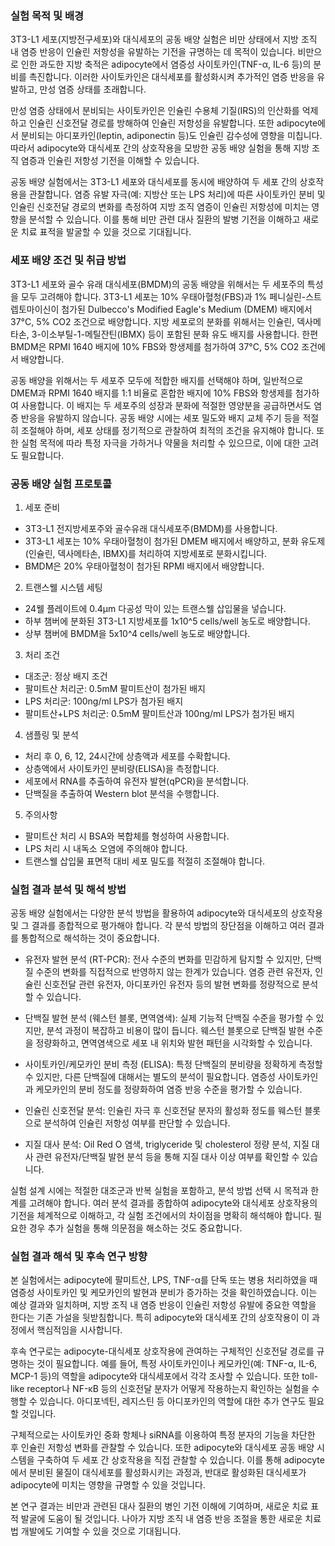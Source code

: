 ### 실험 목적 및 배경

3T3-L1 세포(지방전구세포)와 대식세포의 공동 배양 실험은 비만 상태에서 지방 조직 내 염증 반응이 인슐린 저항성을 유발하는 기전을 규명하는 데 목적이 있습니다. 비만으로 인한 과도한 지방 축적은 adipocyte에서 염증성 사이토카인(TNF-α, IL-6 등)의 분비를 촉진합니다. 이러한 사이토카인은 대식세포를 활성화시켜 추가적인 염증 반응을 유발하고, 만성 염증 상태를 초래합니다.

만성 염증 상태에서 분비되는 사이토카인은 인슐린 수용체 기질(IRS)의 인산화를 억제하고 인슐린 신호전달 경로를 방해하여 인슐린 저항성을 유발합니다. 또한 adipocyte에서 분비되는 아디포카인(leptin, adiponectin 등)도 인슐린 감수성에 영향을 미칩니다. 따라서 adipocyte와 대식세포 간의 상호작용을 모방한 공동 배양 실험을 통해 지방 조직 염증과 인슐린 저항성 기전을 이해할 수 있습니다.

공동 배양 실험에서는 3T3-L1 세포와 대식세포를 동시에 배양하여 두 세포 간의 상호작용을 관찰합니다. 염증 유발 자극(예: 지방산 또는 LPS 처리)에 따른 사이토카인 분비 및 인슐린 신호전달 경로의 변화를 측정하여 지방 조직 염증이 인슐린 저항성에 미치는 영향을 분석할 수 있습니다. 이를 통해 비만 관련 대사 질환의 발병 기전을 이해하고 새로운 치료 표적을 발굴할 수 있을 것으로 기대됩니다.


### 세포 배양 조건 및 취급 방법

3T3-L1 세포와 골수 유래 대식세포(BMDM)의 공동 배양을 위해서는 두 세포주의 특성을 모두 고려해야 합니다. 3T3-L1 세포는 10% 우태아혈청(FBS)과 1% 페니실린-스트렙토마이신이 첨가된 Dulbecco's Modified Eagle's Medium (DMEM) 배지에서 37°C, 5% CO2 조건으로 배양합니다. 지방 세포로의 분화를 위해서는 인슐린, 덱사메타손, 3-이소부틸-1-메틸잔틴(IBMX) 등이 포함된 분화 유도 배지를 사용합니다. 한편 BMDM은 RPMI 1640 배지에 10% FBS와 항생제를 첨가하여 37°C, 5% CO2 조건에서 배양합니다.

공동 배양을 위해서는 두 세포주 모두에 적합한 배지를 선택해야 하며, 일반적으로 DMEM과 RPMI 1640 배지를 1:1 비율로 혼합한 배지에 10% FBS와 항생제를 첨가하여 사용합니다. 이 배지는 두 세포주의 성장과 분화에 적절한 영양분을 공급하면서도 염증 반응을 유발하지 않습니다. 공동 배양 시에는 세포 밀도와 배지 교체 주기 등을 적절히 조절해야 하며, 세포 상태를 정기적으로 관찰하여 최적의 조건을 유지해야 합니다. 또한 실험 목적에 따라 특정 자극을 가하거나 약물을 처리할 수 있으므로, 이에 대한 고려도 필요합니다.


### 공동 배양 실험 프로토콜

1. 세포 준비
- 3T3-L1 전지방세포주와 골수유래 대식세포주(BMDM)를 사용합니다.
- 3T3-L1 세포는 10% 우태아혈청이 첨가된 DMEM 배지에서 배양하고, 분화 유도제(인슐린, 덱사메타손, IBMX)를 처리하여 지방세포로 분화시킵니다.
- BMDM은 20% 우태아혈청이 첨가된 RPMI 배지에서 배양합니다.

2. 트랜스웰 시스템 세팅
- 24웰 플레이트에 0.4μm 다공성 막이 있는 트랜스웰 삽입물을 넣습니다.
- 하부 챔버에 분화된 3T3-L1 지방세포를 1x10^5 cells/well 농도로 배양합니다.
- 상부 챔버에 BMDM을 5x10^4 cells/well 농도로 배양합니다.

3. 처리 조건
- 대조군: 정상 배지 조건
- 팔미트산 처리군: 0.5mM 팔미트산이 첨가된 배지
- LPS 처리군: 100ng/ml LPS가 첨가된 배지
- 팔미트산+LPS 처리군: 0.5mM 팔미트산과 100ng/ml LPS가 첨가된 배지

4. 샘플링 및 분석
- 처리 후 0, 6, 12, 24시간에 상층액과 세포를 수확합니다.
- 상층액에서 사이토카인 분비량(ELISA)을 측정합니다.
- 세포에서 RNA를 추출하여 유전자 발현(qPCR)을 분석합니다.
- 단백질을 추출하여 Western blot 분석을 수행합니다.

5. 주의사항
- 팔미트산 처리 시 BSA와 복합체를 형성하여 사용합니다.
- LPS 처리 시 내독소 오염에 주의해야 합니다.
- 트랜스웰 삽입물 표면적 대비 세포 밀도를 적절히 조절해야 합니다.


### 실험 결과 분석 및 해석 방법

공동 배양 실험에서는 다양한 분석 방법을 활용하여 adipocyte와 대식세포의 상호작용 및 그 결과를 종합적으로 평가해야 합니다. 각 분석 방법의 장단점을 이해하고 여러 결과를 통합적으로 해석하는 것이 중요합니다.

- 유전자 발현 분석 (RT-PCR): 전사 수준의 변화를 민감하게 탐지할 수 있지만, 단백질 수준의 변화를 직접적으로 반영하지 않는 한계가 있습니다. 염증 관련 유전자, 인슐린 신호전달 관련 유전자, 아디포카인 유전자 등의 발현 변화를 정량적으로 분석할 수 있습니다.

- 단백질 발현 분석 (웨스턴 블롯, 면역염색): 실제 기능적 단백질 수준을 평가할 수 있지만, 분석 과정이 복잡하고 비용이 많이 듭니다. 웨스턴 블롯으로 단백질 발현 수준을 정량화하고, 면역염색으로 세포 내 위치와 발현 패턴을 시각화할 수 있습니다.

- 사이토카인/케모카인 분비 측정 (ELISA): 특정 단백질의 분비량을 정확하게 측정할 수 있지만, 다른 단백질에 대해서는 별도의 분석이 필요합니다. 염증성 사이토카인과 케모카인의 분비 정도를 정량화하여 염증 반응 수준을 평가할 수 있습니다.

- 인슐린 신호전달 분석: 인슐린 자극 후 신호전달 분자의 활성화 정도를 웨스턴 블롯으로 분석하여 인슐린 저항성 여부를 판단할 수 있습니다.

- 지질 대사 분석: Oil Red O 염색, triglyceride 및 cholesterol 정량 분석, 지질 대사 관련 유전자/단백질 발현 분석 등을 통해 지질 대사 이상 여부를 확인할 수 있습니다.

실험 설계 시에는 적절한 대조군과 반복 실험을 포함하고, 분석 방법 선택 시 목적과 한계를 고려해야 합니다. 여러 분석 결과를 종합하여 adipocyte와 대식세포 상호작용의 기전을 체계적으로 이해하고, 각 실험 조건에서의 차이점을 명확히 해석해야 합니다. 필요한 경우 추가 실험을 통해 의문점을 해소하는 것도 중요합니다.


### 실험 결과 해석 및 후속 연구 방향

본 실험에서는 adipocyte에 팔미트산, LPS, TNF-α를 단독 또는 병용 처리하였을 때 염증성 사이토카인 및 케모카인의 발현과 분비가 증가하는 것을 확인하였습니다. 이는 예상 결과와 일치하며, 지방 조직 내 염증 반응이 인슐린 저항성 유발에 중요한 역할을 한다는 기존 가설을 뒷받침합니다. 특히 adipocyte와 대식세포 간의 상호작용이 이 과정에서 핵심적임을 시사합니다.

후속 연구로는 adipocyte-대식세포 상호작용에 관여하는 구체적인 신호전달 경로를 규명하는 것이 필요합니다. 예를 들어, 특정 사이토카인이나 케모카인(예: TNF-α, IL-6, MCP-1 등)의 역할을 adipocyte와 대식세포에서 각각 조사할 수 있습니다. 또한 toll-like receptor나 NF-κB 등의 신호전달 분자가 어떻게 작용하는지 확인하는 실험을 수행할 수 있습니다. 아디포넥틴, 레지스틴 등 아디포카인의 역할에 대한 추가 연구도 필요할 것입니다.

구체적으로는 사이토카인 중화 항체나 siRNA를 이용하여 특정 분자의 기능을 차단한 후 인슐린 저항성 변화를 관찰할 수 있습니다. 또한 adipocyte와 대식세포 공동 배양 시스템을 구축하여 두 세포 간 상호작용을 직접 관찰할 수 있습니다. 이를 통해 adipocyte에서 분비된 물질이 대식세포를 활성화시키는 과정과, 반대로 활성화된 대식세포가 adipocyte에 미치는 영향을 규명할 수 있을 것입니다.

본 연구 결과는 비만과 관련된 대사 질환의 병인 기전 이해에 기여하며, 새로운 치료 표적 발굴에 도움이 될 것입니다. 나아가 지방 조직 내 염증 반응 조절을 통한 새로운 치료법 개발에도 기여할 수 있을 것으로 기대됩니다.
